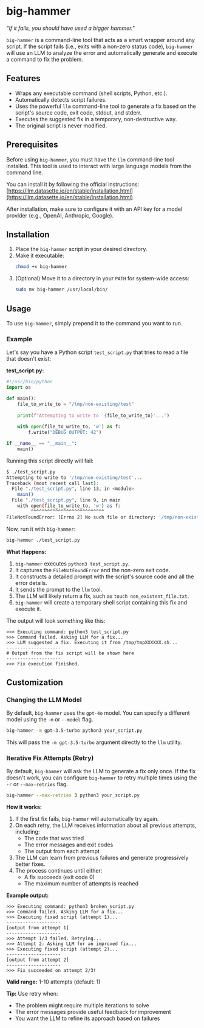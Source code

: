 # big-hammer

*"If it fails, you should have used a bigger hammer."*

`big-hammer` is a command-line tool that acts as a smart wrapper around any script. If the script fails (i.e., exits with a non-zero status code), `big-hammer` will use an LLM to analyze the error and automatically generate and execute a command to fix the problem.

## Features

-   Wraps any executable command (shell scripts, Python, etc.).
-   Automatically detects script failures.
-   Uses the powerful `llm` command-line tool to generate a fix based on the script's source code, exit code, stdout, and stderr.
-   Executes the suggested fix in a temporary, non-destructive way.
-   The original script is never modified.

## Prerequisites

Before using `big-hammer`, you must have the `llm` command-line tool installed. This tool is used to interact with large language models from the command line.

You can install it by following the official instructions:
[https://llm.datasette.io/en/stable/installation.html](https://llm.datasette.io/en/stable/installation.html)

After installation, make sure to configure it with an API key for a model provider (e.g., OpenAI, Anthropic, Google).

## Installation

1.  Place the `big-hammer` script in your desired directory.
2.  Make it executable:
    ```bash
    chmod +x big-hammer
    ```
3.  (Optional) Move it to a directory in your `PATH` for system-wide access:
    ```bash
    sudo mv big-hammer /usr/local/bin/
    ```

## Usage

To use `big-hammer`, simply prepend it to the command you want to run.

### Example

Let's say you have a Python script `test_script.py` that tries to read a file that doesn't exist:

**test_script.py:**
```python
#!/usr/bin/python
import os

def main():
    file_to_write_to = "/tmp/non-existing/test"
    
    print(f"Attempting to write to '{file_to_write_to}'...")
    
    with open(file_to_write_to, 'w') as f:
        f.write("DEBUG OUTPUT: 42")

if __name__ == "__main__":
    main()
```

Running this script directly will fail:
```bash
$ ./test_script.py
Attempting to write to '/tmp/non-existing/test'...
Traceback (most recent call last):
  File "./test_script.py", line 13, in <module>
    main()
  File "./test_script.py", line 9, in main
    with open(file_to_write_to, 'w') as f:
         ^^^^^^^^^^^^^^^^^^^^^^^^^^^
FileNotFoundError: [Errno 2] No such file or directory: '/tmp/non-existing/test'
```

Now, run it with `big-hammer`:
```bash
big-hammer ./test_script.py
```

**What Happens:**

1.  `big-hammer` executes `python3 test_script.py`.
2.  It captures the `FileNotFoundError` and the non-zero exit code.
3.  It constructs a detailed prompt with the script's source code and all the error details.
4.  It sends the prompt to the `llm` tool.
5.  The LLM will likely return a fix, such as `touch non_existent_file.txt`.
6.  `big-hammer` will create a temporary shell script containing this fix and execute it.

The output will look something like this:
```
>>> Executing command: python3 test_script.py
>>> Command failed. Asking LLM for a fix...
>>> LLM suggested a fix. Executing it from /tmp/tmpXXXXXX.sh...
--------------------
# Output from the fix script will be shown here
--------------------
>>> Fix execution finished.
```

## Customization

### Changing the LLM Model

By default, `big-hammer` uses the `gpt-4o` model. You can specify a different model using the `-m` or `--model` flag.

```bash
big-hammer -m gpt-3.5-turbo python3 your_script.py
```
This will pass the `-m gpt-3.5-turbo` argument directly to the `llm` utility.

### Iterative Fix Attempts (Retry)

By default, `big-hammer` will ask the LLM to generate a fix only once. If the fix doesn't work, you can configure `big-hammer` to retry multiple times using the `-r` or `--max-retries` flag.

```bash
big-hammer --max-retries 3 python3 your_script.py
```

**How it works:**

1. If the first fix fails, `big-hammer` will automatically try again.
2. On each retry, the LLM receives information about all previous attempts, including:
   - The code that was tried
   - The error messages and exit codes
   - The output from each attempt
3. The LLM can learn from previous failures and generate progressively better fixes.
4. The process continues until either:
   - A fix succeeds (exit code 0)
   - The maximum number of attempts is reached

**Example output:**
```
>>> Executing command: python3 broken_script.py
>>> Command failed. Asking LLM for a fix...
>>> Executing fixed script (attempt 1)...
--------------------
[output from attempt 1]
--------------------
>>> Attempt 1/3 failed. Retrying...
>>> Attempt 2: Asking LLM for an improved fix...
>>> Executing fixed script (attempt 2)...
--------------------
[output from attempt 2]
--------------------
>>> Fix succeeded on attempt 2/3!
```

**Valid range:** 1-10 attempts (default: 1)

**Tip:** Use retry when:
- The problem might require multiple iterations to solve
- The error messages provide useful feedback for improvement
- You want the LLM to refine its approach based on failures
